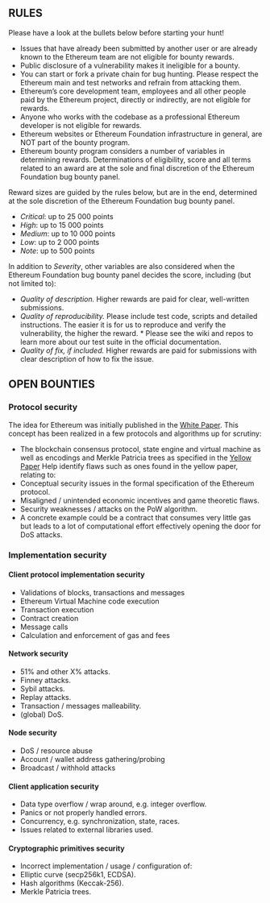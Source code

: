 RULES
-----

Please have a look at the bullets below before starting your hunt!

* Issues that have already been submitted by another user or are already known to the Ethereum team are not eligible for bounty rewards.
* Public disclosure of a vulnerability makes it ineligible for a bounty.
* You can start or fork a private chain for bug hunting. Please respect the Ethereum main and test networks and refrain from attacking them.
* Ethereum’s core development team, employees and all other people paid by the Ethereum project, directly or indirectly, are not eligible for rewards.
* Anyone who works with the codebase as a professional Ethereum developer is not eligible for rewards.
* Ethereum websites or Ethereum Foundation infrastructure in general, are NOT part of the bounty program.
* Ethereum bounty program considers a number of variables in determining rewards. Determinations of eligibility, score and all terms related to an award are at the sole and final discretion of the Ethereum Foundation bug bounty panel.

Reward sizes are guided by the rules below, but are in the end, determined at the sole discretion of the Ethereum Foundation bug bounty panel.

* *Critical*: up to 25 000 points
* *High*: up to 15 000 points
* *Medium*: up to 10 000 points
* *Low*: up to 2 000 points
* *Note*: up to 500 points

In addition to *Severity*, other variables are also considered when the Ethereum Foundation bug bounty panel decides the score, including (but not limited to):

* *Quality of description.* Higher rewards are paid for clear, well-written submissions.
* *Quality of reproducibility.* Please include test code, scripts and detailed instructions. The easier it is for us to reproduce and verify the vulnerability, the higher the reward. * Please see the wiki and repos to learn more about our test suite in the official documentation.
* *Quality of fix, if included.* Higher rewards are paid for submissions with clear description of how to fix the issue.

OPEN BOUNTIES
-------------

### Protocol security
The idea for Ethereum was initially published in the [White Paper](https://www.truechain.pro/Truechain_en.pdf). This concept has been realized in a few protocols and algorithms up for scrutiny:
* The blockchain consensus protocol, state engine and virtual machine as well as encodings and Merkle Patricia trees as specified in the [Yellow Paper](https://www.truechain.pro/paper.pdf)
Help identify flaws such as ones found in the yellow paper, relating to:
* Conceptual security issues in the formal specification of the Ethereum protocol.
* Misaligned / unintended economic incentives and game theoretic flaws.
* Security weaknesses / attacks on the PoW algorithm.
* A concrete example could be a contract that consumes very little gas but leads to a lot of computational effort effectively opening the door for DoS attacks.


### Implementation security
#### Client protocol implementation security
* Validations of blocks, transactions and messages
* Ethereum Virtual Machine code execution
* Transaction execution
* Contract creation
* Message calls
* Calculation and enforcement of gas and fees

#### Network security
* 51% and other X% attacks.
* Finney attacks.
* Sybil attacks.
* Replay attacks.
* Transaction / messages malleability.
* (global) DoS.

#### Node security
* DoS / resource abuse
* Account / wallet address gathering/probing
* Broadcast / withhold attacks

#### Client application security
* Data type overflow / wrap around, e.g. integer overflow.
* Panics or not properly handled errors.
* Concurrency, e.g. synchronization, state, races.
* Issues related to external libraries used.
 
#### Cryptographic primitives security
* Incorrect implementation / usage / configuration of:
* Elliptic curve (secp256k1, ECDSA).
* Hash algorithms (Keccak-256).
* Merkle Patricia trees.
